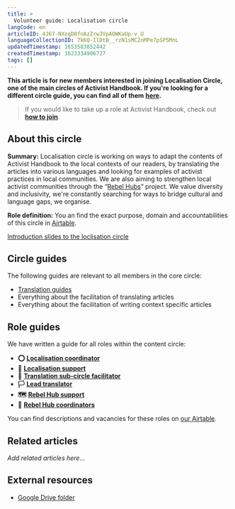 ```yaml
---
title: >
  Volunteer guide: Localisation circle
langCode: en
articleID: 4J67-NXzqD8fnAzZrwJVpAOWKaUp-v_U
languageCollectionID: 7kKQ-IlDtB__rzN1sMC2nMPe7pSP5MnL
updatedTimestamp: 1653583852442
createdTimestamp: 1623334906727
tags: []
---
```


**This article is for new members interested in joining Localisation Circle, one of the main circles of Activist Handbook. If you're looking for a different circle guide, you can find all of them** [**here**](/support)**.**

> If you would like to take up a role at Activist Handbook, check out [**how to join**](/join).

## About this circle

**Summary:** Localisation circle is working on ways to adapt the contents of Activist Handbook to the local contexts of our readers, by translating the articles into various languages and looking for examples of activist practices in local communities. We are also aiming to strengthen local activist communities through the “[Rebel Hubs](https://docs.google.com/document/d/1RLC8OHYbzKo4v4UDkao27Z2NQIy5OBSc_SXs0uLqMBk/edit)” project. We value diversity and inclusivity, we're constantly searching for ways to bridge cultural and language gaps, we organise.

**Role definition:** You an find the exact purpose, domain and accountabilities of this circle in [Airtable](https://airtable.com/shrnow8KNDUtO4oGq/tblTRJuhY3VDCNwJr/viwQ80eK0aE226gpv/rec6vpnbhmjyxIIv7).

[Introduction slides to the loclisation circle](https://app.pitch.com/app/presentation/64eed5ef-284c-49ed-babe-a549a3247b38/036fbe07-15a6-441d-ab95-848107eb37f1)

## Circle guides

The following guides are relevant to all members in the core circle:

-   [Translation guides](/support/localisation/translate)
-   Everything about the facilitation of translating articles
-   Everything about the facilitation of writing context specific articles

## Role guides

We have written a guide for all roles within the content circle:

-   **⭕️** [**Localisation coordinator**](/support/localisation/coordinator)
-   **🙌** [**Localisation support**](/support/localisation/localisationsupport)
-   **💬** [**Translation sub-circle facilitator**](/support/localisation/translation-facilitator)
-   **🏳** [**Lead translator**](/support/localisation/leadtranslator)
-   **🗺** [**Rebel Hub support**](/support/localisation/rebelhubsupport)
-   **📍** [**Rebel Hub coordinators**](/support/hub)

You can find descriptions and vacancies for these roles on [our Airtable](https://airtable.com/shr6GqOJ7587fNbEn/tbloV4g8loVisebVz?filter_Circles=Localisation%20circle).

## **Related articles**

_Add related articles here…_

## **External resources**

-   [Google Drive folder](https://drive.google.com/drive/folders/1VYanhnyFSG9KxrgQrv2UuHuUKx2NIyoK)